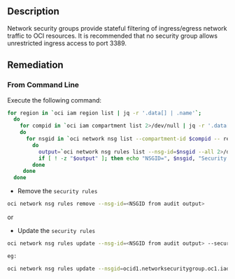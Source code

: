 ## Description

Network security groups provide stateful filtering of ingress/egress network traffic to OCI resources. It is recommended that no security group allows unrestricted ingress access to port 3389.

## Remediation

### From Command Line

Execute the following command:

```bash
for region in `oci iam region list | jq -r '.data[] | .name'`;
  do
    for compid in `oci iam compartment list 2>/dev/null | jq -r '.data[] | .id'`;
    do
      for nsgid in `oci network nsg list --compartment-id $compid -- region $region --all 2>/dev/null | jq -r '.data[] | .id'`
        do
          output=`oci network nsg rules list --nsg-id=$nsgid --all 2>/dev/null | jq -r '.data[] | select(.source == "0.0.0.0/0" and .direction == "INGRESS" and ((."tcp-options"."destination-port-range".max >= 3389 and ."tcp-options"."destination-port-range".min <= 3389) or ."tcpoptions"."destination-port-range" == null))'`
          if [ ! -z "$output" ]; then echo "NSGID=", $nsgid, "Security Rules=", $output; fi
        done
     done
  done
```

- Remove the `security rules`

```bash
oci network nsg rules remove --nsg-id=<NSGID from audit output>
```

or

- Update the `security rules`

```bash
oci network nsg rules update --nsg-id=<NSGID from audit output> --securityrules=<updated security-rules JSON (without the isValid or TimeCreated fields)>

eg:

oci network nsg rules update --nsgid=ocid1.networksecuritygroup.oc1.iad.xxxxxxxxxxxxxxxxxxxxxx --securityrules='[{ "description": null, "destination": null, "destination-type": null, "direction": "INGRESS", "icmp-options": null, "id": "709001", "is-stateless": null, "protocol": "6", "source": "140.238.154.0/24", "source-type": "CIDR_BLOCK", "tcp-options": { "destination-port-range": { "max": 3389, "min": 3389 }, "source-port-range": null }, "udp-options": null }]'
```